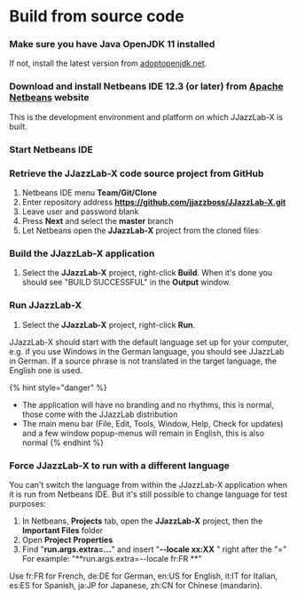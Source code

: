 # Build from source code

### Make sure you have Java OpenJDK 11 installed

If not, install the latest version from [adoptopenjdk.net](https://adoptopenjdk.net/).

### Download and install Netbeans IDE 12.3 \(or later\) from [Apache Netbeans](https://netbeans.apache.org/) website

This is the development environment and platform on which JJazzLab-X is built.

### Start Netbeans IDE

### Retrieve the JJazzLab-X code source project from GitHub

1. Netbeans IDE menu **Team/Git/Clone**
2. Enter repository address **https://github.com/jjazzboss/JJazzLab-X.git** 
3. Leave user and password blank
4. Press **Next** and select the **master** branch
5. Let Netbeans open the **JJazzLab-X** project from the cloned files

### Build the JJazzLab-X application

1. Select the **JJazzLab-X** project, right-click **Build**.  When it's done you should see "BUILD SUCCESSFUL" in the **Output** window.

### Run JJazzLab-X

1. Select the **JJazzLab-X** project, right-click **Run**.

JJazzLab-X should start with the default language set up for your computer, e.g. if you use Windows in the German language, you should see JJazzLab in German. If a source phrase is not translated in the target language, the English one is used.

{% hint style="danger" %}
* The application will have no branding and no rhythms, this is normal, those come with the JJazzLab distribution
* The main menu bar \(File, Edit, Tools, Window, Help, Check for updates\) and a few window popup-menus will remain in English, this is also normal
{% endhint %}

### Force JJazzLab-X to run with a different language

You can't switch the language from within the JJazzLab-X application when it is run from Netbeans IDE. But it's still possible to change language for test purposes:

1. In Netbeans, **Projects** tab, open the **JJazzLab-X** project, then the **Important Files** folder
2. Open **Project Properties**
3. Find "**run.args.extra=...**" and insert "**--locale xx:XX** " right after the "=" For example: "**run.args.extra=--locale fr:FR \**"

Use fr:FR for French, de:DE for German, en:US for English, it:IT for Italian, es:ES for Spanish, ja:JP for Japanese, zh:CN for Chinese \(mandarin\).

